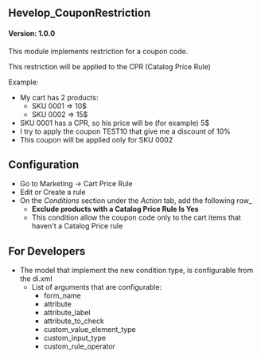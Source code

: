 Hevelop_CouponRestriction
-------------------------

#### Version: 1.0.0 


This module implements restriction for a coupon code.

This restriction will be applied to the CPR (Catalog Price Rule)

Example:
* My cart has 2 products:
    - SKU 0001 => 10$
    - SKU 0002 => 15$
* SKU 0001 has a CPR, so his price will be (for example) 5$
* I try to apply the coupon TEST10 that give me a discount of 10%
* This coupon will be applied only for SKU 0002

## Configuration

* Go to Marketing -> Cart Price Rule
* Edit or Create a rule
* On the *Conditions* section under the *Action* tab, add the following row_
    * **Exclude products with a Catalog Price Rule Is Yes**
    * This condition allow the coupon code only to the cart items that haven't a Catalog Price rule
    
## For Developers

* The model that implement the new condition type, is configurable from the di.xml
    * List of arguments that are configurable:
        * form_name
        * attribute
        * attribute_label
        * attribute_to_check
        * custom_value_element_type
        * custom_input_type
        * custom_rule_operator
    
